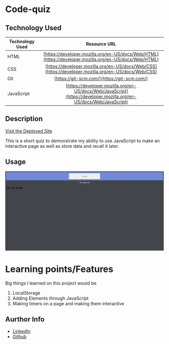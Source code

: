 # Code-quiz

## Technology Used

| Technology Used |                                                    Resource URL                                                    |
| --------------- | :----------------------------------------------------------------------------------------------------------------: |
| HTML            |       [https://developer.mozilla.org/en-US/docs/Web/HTML](https://developer.mozilla.org/en-US/docs/Web/HTML)       |
| CSS             |        [https://developer.mozilla.org/en-US/docs/Web/CSS](https://developer.mozilla.org/en-US/docs/Web/CSS)        |
| Git             |                                    [https://git-scm.com/](https://git-scm.com/)                                    |
| JavaScript      | [https://developer.mozilla.org/en-US/docs/Web/JavaScript](https://developer.mozilla.org/en-US/docs/Web/JavaScript) |

## Description

[Visit the Deployed Site](https://jarell-chinn.github.io/code-quiz/)

This is a short quiz to demonstrate my ability to use JavaScript to make an interactive page as well as store data and recall it later.

## Usage

![Front page of the quiz](assets\images\Quiz.png)

# Learning points/Features

Big things I learned on this project would be

1. LocalStorage
2. Adding Elements through JavaScript
3. Making timers on a page and making them interactive

## Aurthor Info

- [LinkedIn](https://www.linkedin.com/in/jarell-chinn-517307220/)
- [Github](https://github.com/Jarell-Chinn)
